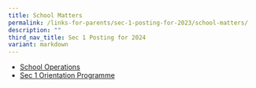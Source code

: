 ```yaml
---
title: School Matters
permalink: /links-for-parents/sec-1-posting-for-2023/school-matters/
description: ""
third_nav_title: Sec 1 Posting for 2024
variant: markdown
---
```

* [School Operations](/links-for-parents/sec-1-posting-for-2024/school-matters/school-operations/)
* [Sec 1 Orientation Programme](/links-for-parents/sec-1-posting-for-2024/school-matters/sec-1-orientation-programme/)